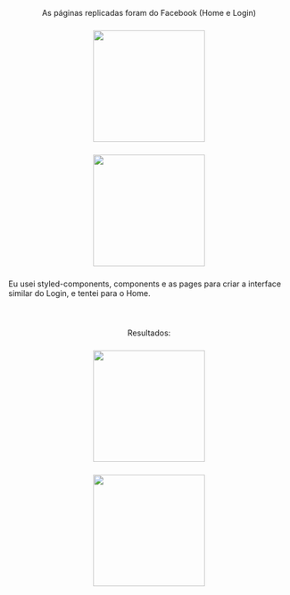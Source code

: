 <p align="center">As páginas replicadas foram do Facebook (Home e Login)</p>

###

<div align="center">
  <img height="200" src="https://encrypted-tbn0.gstatic.com/images?q=tbn:ANd9GcSJfXFKKblI4CL-R-4tdqc5l0kFrJIcakg6Ow&s"  />
</div>

###

<div align="center">
  <img height="200" src="https://i.ytimg.com/vi/sYWHmphmEio/maxresdefault.jpg"  />
</div>

###

<p align="left">Eu usei styled-components, components e as pages para criar a interface similar do Login, e tentei para o Home.</p>

###

<br clear="both">

<p align="center">Resultados:</p>

###

<div align="center">
  <img height="200" src="Captura de tela_1-11-2024_113446_localhost](https://github.com/user-attachments/assets/d3840120-89c6-4c6d-a4d5-c4f6b922b121"  />
</div>

###

<div align="center">
  <img height="200" src="https://i.imgflip.com/65efzo.gif"  />
</div>

###
